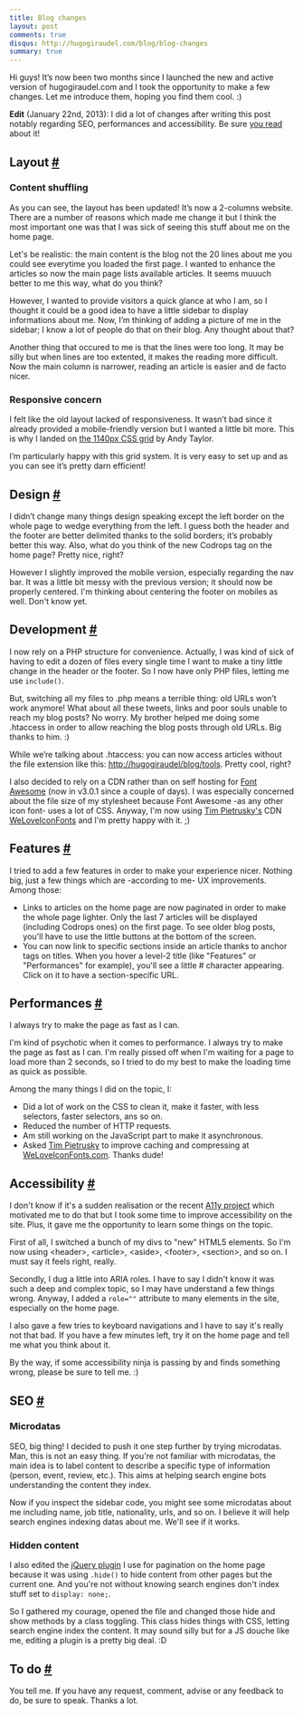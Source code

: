 ```yaml
---
title: Blog changes
layout: post
comments: true
disqus: http://hugogiraudel.com/blog/blog-changes
summary: true
---
```

<section>
<p>Hi guys! It’s now been two months since I launched the new and active version of hugogiraudel.com and I took the opportunity to make a few changes. Let me introduce them, hoping you find them cool. :)</p>
<p><strong>Edit</strong> (January 22nd, 2013): I did a lot of changes after writing this post notably regarding SEO, performances and accessibility. Be sure <a href="#features">you read</a> about it!</p>
</section>
<section id="layout">
<h2>Layout <a href="#layout" class="section-anchor">#</a></h2>
<h3>Content shuffling</h3>
<p>As you can see, the layout has been updated! It’s now a 2-columns website. There are a number of reasons which made me change it but I think the most important one was that I was sick of seeing this stuff about me on the home page.</p>
<p>Let's be realistic: the main content is the blog not the 20 lines about me you could see everytime you loaded the first page. I wanted to enhance the articles so now the main page lists available articles. It seems muuuch better to me this way, what do you think?</p>
<p>However, I wanted to provide visitors a quick glance at who I am, so I thought it could be a good idea to have a little sidebar to display informations about me. Now, I’m thinking of adding a picture of me in the sidebar; I know a lot of people do that on their blog. Any thought about that?</p>
<p>Another thing that occured to me is that the lines were too long. It may be silly but when lines are too extented, it makes the reading more difficult. Now the main column is narrower, reading an article is easier and de facto nicer. </p>
<h3>Responsive concern</h3>
<p>I felt like the old layout lacked of responsiveness. It wasn’t bad since it already provided a mobile-friendly version but I wanted a little bit more. This is why I landed on <a href="http://cssgrid.net/">the 1140px CSS grid</a> by Andy Taylor.</p>
<p>I’m particularly happy with this grid system. It is very easy to set up and as you can see it’s pretty darn efficient!</p>
</section>
<section id="design">
<h2>Design <a href="#design" class="section-anchor">#</a></h2>
<p>I didn’t change many things design speaking except the left border on the whole page to wedge everything from the left. I guess both the header and the footer are better delimited thanks to the solid borders; it’s probably better this way. Also, what do you think of the new Codrops tag on the home page? Pretty nice, right?</p>
<p>However I slightly improved the mobile version, especially regarding the nav bar. It was a little bit messy with the previous version; it should now be properly centered. I'm thinking about centering the footer on mobiles as well. Don't know yet.</p>
</section>
<section id="development">
<h2>Development <a href="#development" class="section-anchor">#</a></h2>
<p>I now rely on a PHP structure for convenience. Actually, I was kind of sick of having to edit a dozen of files every single time I want to make a tiny little change in the header or the footer. So I now have only PHP files, letting me use <code>include()</code>.</p>
<p>But, switching all my files to .php means a terrible thing: old URLs won’t work anymore! What about all these tweets, links and poor souls unable to reach my blog posts? No worry. My brother helped me doing some .htaccess in order to allow reaching the blog posts through old URLs. Big thanks to him. :)</p>
<p>While we’re talking about .htaccess: you can now access articles without the file extension like this: <a href="tools">http://hugogiraudel/blog/tools</a>. Pretty cool, right?</p>
<p>I also decided to rely on a CDN rather than on self hosting for <a href="http://fortawesome.github.com/Font-Awesome/">Font Awesome</a> (now in v3.0.1 since a couple of days). I was especially concerned about the file size of my stylesheet because Font Awesome -as any other icon font- uses a lot of CSS. Anyway, I'm now using <a href="http://timpietrusky.com">Tim Pietrusky's</a> CDN <a href="http://weloveiconfonts.com">WeLoveIconFonts</a> and I'm pretty happy with it. ;)</p>
</section>
<section id="features">
<h2>Features <a href="#features" class="section-anchor">#</a></h2>
<p>I tried to add a few features in order to make your experience nicer. Nothing big, just a few things which are -according to me- UX improvements. Among those:</p>
<ul>
<li>Links to articles on the home page are now paginated in order to make the whole page lighter. Only the last 7 articles will be displayed (including Codrops ones) on the first page. To see older blog posts, you'll have to use the little buttons at the bottom of the screen.</li>
<li>You can now link to specific sections inside an article thanks to anchor tags on titles. When you hover a level-2 title (like "Features" or "Performances" for example), you'll see a little # character appearing. Click on it to have a section-specific URL.</li>
</ul>
</section>
<section id="performances">
<h2>Performances <a href="#Performances" class="section-anchor">#</a></h2>
<p class="pull-right">I always try to make the page as fast as I can.</p>
<p>I'm kind of psychotic when it comes to performance. I always try to make the page as fast as I can. I'm really pissed off when I'm waiting for a page to load more than 2 seconds, so I tried to do my best to make the loading time as quick as possible.</p>
<p>Among the many things I did on the topic, I:</p>
<ul>
<li>Did a lot of work on the CSS to clean it, make it faster, with less selectors, faster selectors, ans so on.</li>
<li>Reduced the number of HTTP requests.</li>
<li>Am still working on the JavaScript part to make it asynchronous.</li>
<li>Asked <a href="http://twitter.com/timpietrusky">Tim Pietrusky</a> to improve caching and compressing at <a href="http://weloveiconfonts.com">WeLoveIconFonts.com</a>. Thanks dude!</li>
</ul>
</section>
<section id="accessibility">
<h2>Accessibility <a href="#accessibility" class="section-anchor">#</a></h2>
<p>I don't know if it's a sudden realisation or the recent <a href="http://a11yproject.com/">A11y project</a> which motivated me to do that but I took some time to improve accessibility on the site. Plus, it gave me the opportunity to learn some things on the topic.</p>
<p>First of all, I switched a bunch of my divs to "new" HTML5 elements. So I'm now using &lt;header&gt;, &lt;article&gt;, &lt;aside&gt;, &lt;footer&gt;, &lt;section&gt;, and so on. I must say it feels right, really.</p>
<p>Secondly, I dug a little into ARIA roles. I have to say I didn't know it was such a deep and complex topic, so I may have understand a few things wrong. Anyway, I added a <code>role=""</code> attribute to many elements in the site, especially on the home page.</p>
<p>I also gave a few tries to keyboard navigations and I have to say it's really not that bad. If you have a few minutes left, try it on the home page and tell me what you think about it. </p>
<p>By the way, if some accessibility ninja is passing by and finds something wrong, please be sure to tell me. :)</p>
</section>
<section id="seo">
<h2>SEO <a href="#seo" class="section-anchor">#</a></h2>
<h3>Microdatas</h3>
<p>SEO, big thing! I decided to push it one step further by trying microdatas. Man, this is not an easy thing. If you're not familiar with microdatas, the main idea is to label content to describe a specific type of information (person, event, review, etc.). This aims at helping search engine bots understanding  the content they index.</p>
<p>Now if you inspect the sidebar code, you might see some microdatas about me including name, job title, nationality, urls, and so on. I believe it will help search engines indexing datas about me. We'll see if it works.</p>
<h3>Hidden content</h3>
<p>I also edited the <a href="https://github.com/wesnolte/Pajinate">jQuery plugin</a> I use for pagination on the home page because it was using <code>.hide()</code> to hide content from other pages but the current one. And you're not without knowing search engines don't index stuff set to <code>display: none;</code>.</p>
<p>So I gathered my courage, opened the file and changed those hide and show methods by a class toggling. This class hides things with CSS, letting search engine index the content. It may sound silly but for a JS douche like me, editing a plugin is a pretty big deal. :D</p> 
</section>
<section id="to-do">
<h2>To do <a href="#to-do" class="section-anchor">#</a></h2>
<p>You tell me. If you have any request, comment, advise or any feedback to do, be sure to speak. Thanks a lot.</p>
</section>